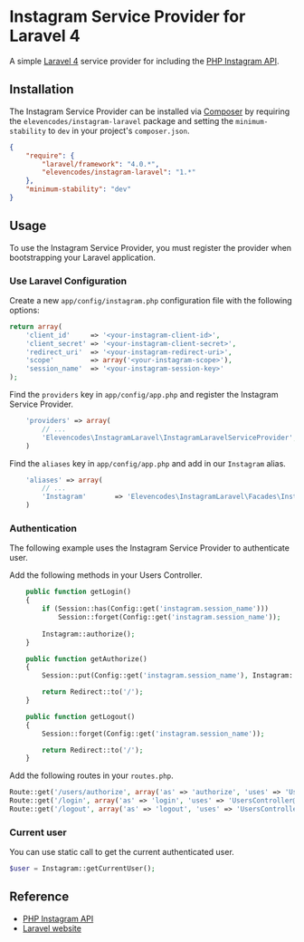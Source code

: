 # Instagram Service Provider for Laravel 4

A simple [Laravel 4](http://laravel.com) service provider for including the [PHP Instagram API](https://github.com/galen/PHP-Instagram-API).

## Installation

The Instagram Service Provider can be installed via [Composer](http://getcomposer.org) by requiring the `elevencodes/instagram-laravel` package and setting the `minimum-stability` to `dev` in your project's `composer.json`.

```json
{
	"require": {
		"laravel/framework": "4.0.*",
		"elevencodes/instagram-laravel": "1.*"
	},
	"minimum-stability": "dev"
}
```

## Usage

To use the Instagram Service Provider, you must register the provider when bootstrapping your Laravel application.

### Use Laravel Configuration

Create a new `app/config/instagram.php` configuration file with the following options:

```php
return array(
    'client_id'    	=> '<your-instagram-client-id>',
    'client_secret' => '<your-instagram-client-secret>',
    'redirect_uri'	=> '<your-instagram-redirect-uri>',
    'scope'			=> array('<your-instagram-scope>'),    
    'session_name'	=> '<your-instagram-session-key>'
);
```

Find the `providers` key in `app/config/app.php` and register the Instagram Service Provider.

```php
    'providers' => array(
        // ...
        'Elevencodes\InstagramLaravel\InstagramLaravelServiceProvider',
    )
```

Find the `aliases` key in `app/config/app.php` and add in our `Instagram` alias.

```php
    'aliases' => array(
        // ...
        'Instagram' 	  => 'Elevencodes\InstagramLaravel\Facades\InstagramLaravel',
    )
```

### Authentication

The following example uses the Instagram Service Provider to authenticate user.  
   
Add the following methods in your Users Controller.  

```php
	public function getLogin()
	{
		if (Session::has(Config::get('instagram.session_name')))
			Session::forget(Config::get('instagram.session_name'));		
		
		Instagram::authorize();
	}

	public function getAuthorize()
	{
		Session::put(Config::get('instagram.session_name'), Instagram::getAccessToken(Input::get('code')));

		return Redirect::to('/');
	}

	public function getLogout()
	{
		Session::forget(Config::get('instagram.session_name'));

		return Redirect::to('/');
	}
```

Add the following routes in your `routes.php`.

```php
Route::get('/users/authorize', array('as' => 'authorize', 'uses' => 'UsersController@getAuthorize'));
Route::get('/login', array('as' => 'login', 'uses' => 'UsersController@getLogin'));
Route::get('/logout', array('as' => 'logout', 'uses' => 'UsersController@getLogout'));
```

### Current user

You can use static call to get the current authenticated user.

```php
$user = Instagram::getCurrentUser();
```

## Reference

* [PHP Instagram API](https://github.com/galen/PHP-Instagram-API)
* [Laravel website](http://laravel.com)
